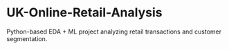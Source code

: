 # UK-Online-Retail-Analysis
Python-based EDA + ML project analyzing retail transactions and customer segmentation.

